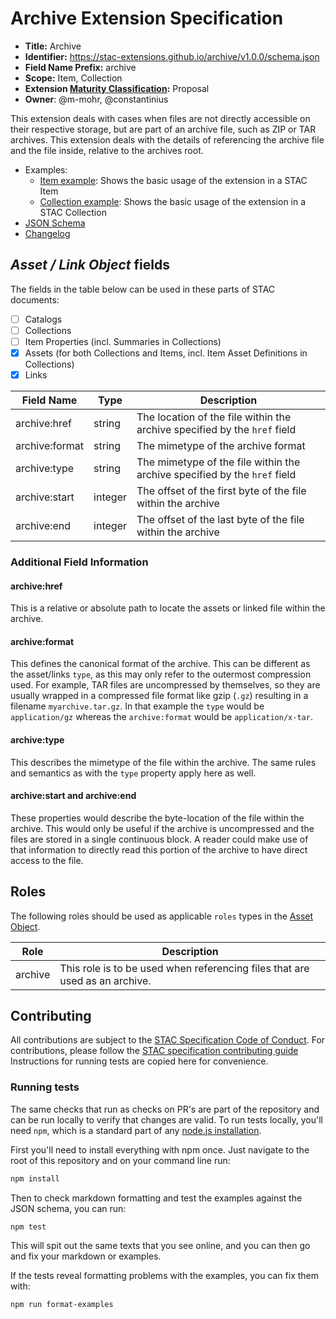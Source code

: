 # Archive Extension Specification

- **Title:** Archive
- **Identifier:** <https://stac-extensions.github.io/archive/v1.0.0/schema.json>
- **Field Name Prefix:** archive
- **Scope:** Item, Collection
- **Extension [Maturity Classification](https://github.com/radiantearth/stac-spec/tree/master/extensions/README.md#extension-maturity):** Proposal
- **Owner**: @m-mohr, @constantinius

This extension deals with cases when files are not directly accessible on their
respective storage, but are part of an archive file, such as ZIP or TAR archives.
This extension deals with the details of referencing the archive file and the file inside,
relative to the archives root.

- Examples:
  - [Item example](examples/item.json): Shows the basic usage of the extension in a STAC Item
  - [Collection example](examples/collection.json): Shows the basic usage of the extension in a STAC Collection
- [JSON Schema](json-schema/schema.json)
- [Changelog](./CHANGELOG.md)

## *Asset / Link Object* fields

The fields in the table below can be used in these parts of STAC documents:
- [ ] Catalogs
- [ ] Collections
- [ ] Item Properties (incl. Summaries in Collections)
- [x] Assets (for both Collections and Items, incl. Item Asset Definitions in Collections)
- [x] Links

| Field Name           | Type                      | Description |
| -------------------- | ------------------------- | ----------- |
| archive:href         | string                    | The location of the file within the archive specified by the `href` field |
| archive:format       | string                    | The mimetype of the archive format |
| archive:type         | string                    | The mimetype of the file within the archive specified by the `href` field |
| archive:start        | integer                   | The offset of the first byte of the file within the archive |
| archive:end          | integer                   | The offset of the last byte of the file within the archive |

### Additional Field Information

#### archive:href

This is a relative or absolute path to locate the assets or linked file within the archive.

#### archive:format

This defines the canonical format of the archive. This can be different as the
asset/links `type`, as this may only refer to the outermost compression used.
For example, TAR files are uncompressed by themselves, so they are usually
wrapped in a compressed file format like gzip (`.gz`) resulting in a filename
`myarchive.tar.gz`. In that example the `type` would be `application/gz` whereas
the `archive:format` would be `application/x-tar`.

#### archive:type

This describes the mimetype of the file within the archive. The same rules and
semantics as with the `type` property apply here as well.

#### archive:start and archive:end

These properties would describe the byte-location of the file within the
archive. This would only be useful if the archive is uncompressed and the files
are stored in a single continuous block. A reader could make use of that
information to directly read this portion of the archive to have direct access
to the file.

## Roles

The following roles should be used as applicable `roles` types in the
[Asset Object](https://github.com/radiantearth/stac-spec/tree/master/item-spec/item-spec.md#asset-object).

| Role                | Description |
| ------------------- | ----------- |
| archive             | This role is to be used when referencing files that are used as an archive. |

## Contributing

All contributions are subject to the
[STAC Specification Code of Conduct](https://github.com/radiantearth/stac-spec/blob/master/CODE_OF_CONDUCT.md).
For contributions, please follow the
[STAC specification contributing guide](https://github.com/radiantearth/stac-spec/blob/master/CONTRIBUTING.md) Instructions
for running tests are copied here for convenience.

### Running tests

The same checks that run as checks on PR's are part of the repository and can be run locally to verify that changes are valid.
To run tests locally, you'll need `npm`, which is a standard part of any [node.js installation](https://nodejs.org/en/download/).

First you'll need to install everything with npm once. Just navigate to the root of this repository and on
your command line run:
```bash
npm install
```

Then to check markdown formatting and test the examples against the JSON schema, you can run:
```bash
npm test
```

This will spit out the same texts that you see online, and you can then go and fix your markdown or examples.

If the tests reveal formatting problems with the examples, you can fix them with:
```bash
npm run format-examples
```
